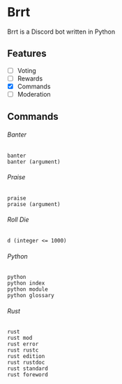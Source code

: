 # Brrt
Brrt is a Discord bot written in Python

## Features

- [ ] Voting
- [ ] Rewards
- [X] Commands
- [ ] Moderation

## Commands

###### Banter

    banter
    banter (argument)

###### Praise

    praise
    praise (argument)

###### Roll Die

    d (integer <= 1000)

###### Python

    python
    python index
    python module
    python glossary

###### Rust

    rust
    rust mod
    rust error
    rust rustc
    rust edition
    rust rustdoc
    rust standard
    rust foreword
